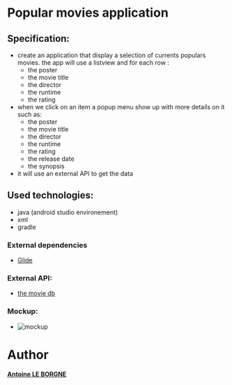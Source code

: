 # Popular movies application

## Specification: 
- create an application that display a selection of currents populars movies.
  the app will use a listview and for each row :
    - the poster
    - the movie title
    - the director
    - the runtime
    - the rating
- when we click on an item a popup menu show up
  with more details on it such as:
    - the poster
    - the movie title
    - the director
    - the runtime
    - the rating
    - the release date
    - the synopsis
- it will use an external API to get the data
 ## Used technologies:
  - java (android studio environement)
  - xml 
  - gradle
 ### External dependencies
  - [Glide](https://mvnrepository.com/artifact/com.github.bumptech.glide/glide)
 ### External API:
  - [the movie db](https://www.themoviedb.org/documentation/api)
  
 ### Mockup:
  - ![mockup](https://github.com/LeBorgneAntoine/movies-popular/blob/master/Mockup.png)
# Author
  #### [Antoine LE BORGNE](https://github.com/LeBorgneAntoine)
  
